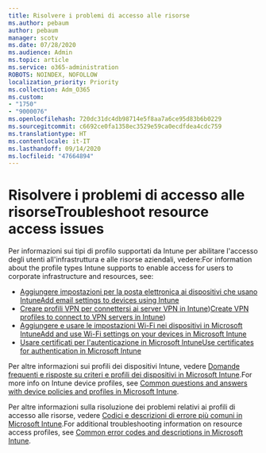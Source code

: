 ```yaml
---
title: Risolvere i problemi di accesso alle risorse
ms.author: pebaum
author: pebaum
manager: scotv
ms.date: 07/28/2020
ms.audience: Admin
ms.topic: article
ms.service: o365-administration
ROBOTS: NOINDEX, NOFOLLOW
localization_priority: Priority
ms.collection: Adm_O365
ms.custom:
- "1750"
- "9000076"
ms.openlocfilehash: 720dc31dc4db98714e5f8aa7a6ce95d83b6b0229
ms.sourcegitcommit: c6692ce0fa1358ec3529e59ca0ecdfdea4cdc759
ms.translationtype: HT
ms.contentlocale: it-IT
ms.lasthandoff: 09/14/2020
ms.locfileid: "47664894"
---
```

# <a name="troubleshoot-resource-access-issues"></a><span data-ttu-id="ac8b3-102">Risolvere i problemi di accesso alle risorse</span><span class="sxs-lookup"><span data-stu-id="ac8b3-102">Troubleshoot resource access issues</span></span>

<span data-ttu-id="ac8b3-103">Per informazioni sui tipi di profilo supportati da Intune per abilitare l'accesso degli utenti all'infrastruttura e alle risorse aziendali, vedere:</span><span class="sxs-lookup"><span data-stu-id="ac8b3-103">For information about the profile types Intune supports to enable access for users to corporate infrastructure and resources, see:</span></span>

- [<span data-ttu-id="ac8b3-104">Aggiungere impostazioni per la posta elettronica ai dispositivi che usano Intune</span><span class="sxs-lookup"><span data-stu-id="ac8b3-104">Add email settings to devices using Intune</span></span>](https://docs.microsoft.com/intune/email-settings-configure)
- <span data-ttu-id="ac8b3-105">[Creare profili VPN per connettersi ai server VPN in Intune](https://docs.microsoft.com/intune/vpn-settings-configure))</span><span class="sxs-lookup"><span data-stu-id="ac8b3-105">[Create VPN profiles to connect to VPN servers in Intune](https://docs.microsoft.com/intune/vpn-settings-configure))</span></span>
- [<span data-ttu-id="ac8b3-106">Aggiungere e usare le impostazioni Wi-Fi nei dispositivi in Microsoft Intune</span><span class="sxs-lookup"><span data-stu-id="ac8b3-106">Add and use Wi-Fi settings on your devices in Microsoft Intune</span></span>](https://docs.microsoft.com/intune/wi-fi-settings-configure)
- [<span data-ttu-id="ac8b3-107">Usare certificati per l'autenticazione in Microsoft Intune</span><span class="sxs-lookup"><span data-stu-id="ac8b3-107">Use certificates for authentication in Microsoft Intune</span></span>](https://docs.microsoft.com/intune/certificates-configure)

<span data-ttu-id="ac8b3-108">Per altre informazioni sui profili dei dispositivi Intune, vedere [Domande frequenti e risposte su criteri e profili dei dispositivi in Microsoft Intune](https://docs.microsoft.com/intune/device-profile-troubleshoot).</span><span class="sxs-lookup"><span data-stu-id="ac8b3-108">For more info on Intune device profiles, see [Common questions and answers with device policies and profiles in Microsoft Intune](https://docs.microsoft.com/intune/device-profile-troubleshoot).</span></span>

<span data-ttu-id="ac8b3-109">Per altre informazioni sulla risoluzione dei problemi relativi ai profili di accesso alle risorse, vedere [Codici e descrizioni di errore più comuni in Microsoft Intune](https://docs.microsoft.com/intune/troubleshoot-company-resource-access-problems).</span><span class="sxs-lookup"><span data-stu-id="ac8b3-109">For additional troubleshooting information on resource access profiles, see [Common error codes and descriptions in Microsoft Intune](https://docs.microsoft.com/intune/troubleshoot-company-resource-access-problems).</span></span>